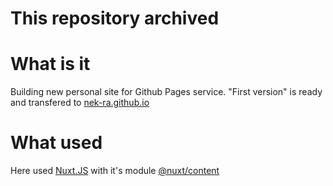 # This repository archived

# What is it

Building new personal site for Github Pages service.
"First version" is ready and transfered to [nek-ra.github.io](https://github.com/nek-ra/nek-ra.github.io)

# What used

Here used [Nuxt.JS](https://nuxtjs.org/) with it's module [@nuxt/content](https://content.nuxtjs.org/)
